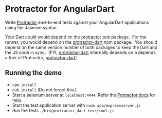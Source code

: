 # Protractor for AngularDart

Write [Protractor](http://github.com/angular/protractor)
end-to-end tests against your AngularDart applications using
the Jasmine syntax.

Your Dart could would depend on the [protractor](https://pub.dartlang.org/packages/protractor)
pub package.  For the runner, you would depend on the
[protractor-dart](https://www.npmjs.org/package/protractor-dart)
npm package.  You should depend on the same version number
of both packages to keep the Dart and the JS code in sync. 
(FYI, [protractor-dart](https://www.npmjs.org/package/protractor-dart)
internally depends on a depends a fork of Protractor,
[protractor-dart](https://www.npmjs.org/package/protractor-dart))

## Running the demo
-   `npm install`
-   `pub install` (Do not forget this.)
-   Start a selenium server at `localhost:4444`.  Refer the [Protractor
    docs](https://github.com/angular/protractor/#appendix-a-setting-up-a-standalone-selenium-server)
    for help.
-   Start the test application server with `node app/expressserver.js`
-   Run the tests `./bin/protractor_dart test/conf.js`

